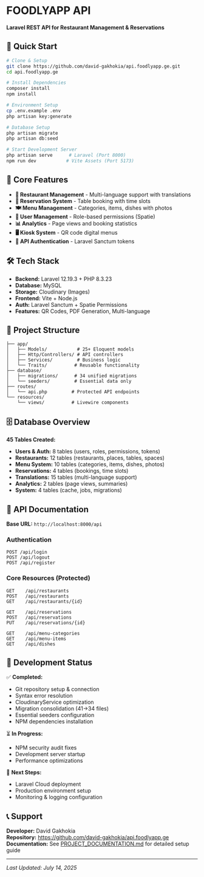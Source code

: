 # FOODLYAPP API

**Laravel REST API for Restaurant Management & Reservations**

## 🚀 Quick Start

```bash
# Clone & Setup
git clone https://github.com/david-gakhokia/api.foodlyapp.ge.git
cd api.foodlyapp.ge

# Install Dependencies
composer install
npm install

# Environment Setup
cp .env.example .env
php artisan key:generate

# Database Setup
php artisan migrate
php artisan db:seed

# Start Development Server
php artisan serve      # Laravel (Port 8000)
npm run dev           # Vite Assets (Port 5173)
```

## 📱 Core Features

- **🏪 Restaurant Management** - Multi-language support with translations
- **📅 Reservation System** - Table booking with time slots
- **🍽️ Menu Management** - Categories, items, dishes with photos
- **👥 User Management** - Role-based permissions (Spatie)
- **📊 Analytics** - Page views and booking statistics  
- **🖥️ Kiosk System** - QR code digital menus
- **🔐 API Authentication** - Laravel Sanctum tokens

## 🛠️ Tech Stack

- **Backend:** Laravel 12.19.3 + PHP 8.3.23
- **Database:** MySQL
- **Storage:** Cloudinary (Images)
- **Frontend:** Vite + Node.js
- **Auth:** Laravel Sanctum + Spatie Permissions
- **Features:** QR Codes, PDF Generation, Multi-language

## 📁 Project Structure

```
├── app/
│   ├── Models/           # 25+ Eloquent models
│   ├── Http/Controllers/ # API controllers
│   ├── Services/         # Business logic
│   └── Traits/          # Reusable functionality
├── database/
│   ├── migrations/      # 34 unified migrations
│   └── seeders/         # Essential data only
├── routes/
│   └── api.php         # Protected API endpoints
└── resources/
    └── views/          # Livewire components
```

## 🗄️ Database Overview

**45 Tables Created:**
- **Users & Auth:** 8 tables (users, roles, permissions, tokens)
- **Restaurants:** 12 tables (restaurants, places, tables, spaces)
- **Menu System:** 10 tables (categories, items, dishes, photos)
- **Reservations:** 4 tables (bookings, time slots)
- **Translations:** 15 tables (multi-language support)
- **Analytics:** 2 tables (page views, summaries)
- **System:** 4 tables (cache, jobs, migrations)

## 🔗 API Documentation

**Base URL:** `http://localhost:8000/api`

### Authentication
```http
POST /api/login
POST /api/logout  
POST /api/register
```

### Core Resources (Protected)
```http
GET    /api/restaurants
POST   /api/restaurants
GET    /api/restaurants/{id}

GET    /api/reservations
POST   /api/reservations
PUT    /api/reservations/{id}

GET    /api/menu-categories
GET    /api/menu-items
GET    /api/dishes
```

## 🔧 Development Status

✅ **Completed:**
- Git repository setup & connection
- Syntax error resolution  
- CloudinaryService optimization
- Migration consolidation (41→34 files)
- Essential seeders configuration
- NPM dependencies installation

⏳ **In Progress:**
- NPM security audit fixes
- Development server startup
- Performance optimizations

🎯 **Next Steps:**
- Laravel Cloud deployment
- Production environment setup
- Monitoring & logging configuration

## 📞 Support

**Developer:** David Gakhokia  
**Repository:** https://github.com/david-gakhokia/api.foodlyapp.ge  
**Documentation:** See [PROJECT_DOCUMENTATION.md](PROJECT_DOCUMENTATION.md) for detailed setup guide

---
*Last Updated: July 14, 2025*
